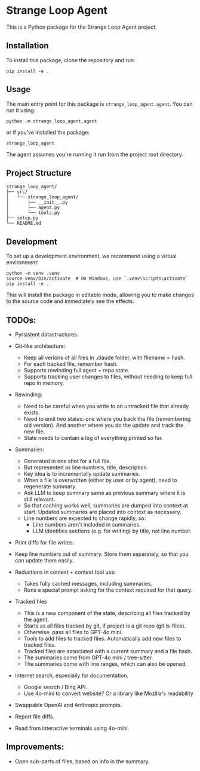 # Strange Loop Agent
This is a Python package for the Strange Loop Agent project.

## Installation
To install this package, clone the repository and run:

```
pip install -e .
```

## Usage

The main entry point for this package is `strange_loop_agent.agent`. You can run it using:

```
python -m strange_loop_agent.agent
```

or if you've installed the package:

```
strange_loop_agent
```

The agent assumes you're running it run from the project root directory.

## Project Structure

```
strange_loop_agent/
├── src/
│   └── strange_loop_agent/
│       ├── __init__.py
│       ├── agent.py
│       └── tools.py
├── setup.py
└── README.md
```

## Development

To set up a development environment, we recommend using a virtual environment:

```
python -m venv .venv
source venv/bin/activate  # On Windows, use `.venv\Scripts\activate`
pip install -e .
```

This will install the package in editable mode, allowing you to make changes to the source code and immediately see the effects.

## TODOs:

* Pyrsistent datastructures.
* Git-like architecture:
  - Keep all verions of all files in .claude folder, with filename = hash.
  - For each tracked file, remember hash.
  - Supports rewinding full agent + repo state.
  - Supports tracking user changes to files, without needing to keep full repo in memory.
* Rewinding:
  - Need to be careful when you write to an untracked file that already exists.
  - Need to emit two states: one where you track the file (remembering old version).  And another where you do the update and track the new file.
  - State needs to contain a log of everything printed so far.
* Summaries:
  - Generated in one shot for a full file.
  - But represented as line numbers, title, description.
  - Key idea is to incrementally update summaries.
  - When a file is overwritten (either by user or by agent), need to regenerate summary.
  - Ask LLM to keep summary same as previous summary where it is still relevant.
  - So that caching works well, summaries are dumped into context at start.  Updated summaries are placed into context as necessary.
  - Line numbers are expected to change rapidly, so: 
    - Line numbers aren't included in summaries.
    - LLM identifies sections (e.g. for writing) by title, not line number.

* Print diffs for file writes.
* Keep line numbers out of summary.  Store them separately, so that you can update them easily.
* Reductions in context + context tool use:
  - Takes fully cached messages, including summaries.
  - Runs a special prompt asking for the context required for that query.
* Tracked files
  - This is a new component of the state, describing all files tracked by the agent.
  - Starts as all files tracked by git, if project is a git repo (git ls-files).
  - Otherwise, pass all files to GPT-4o mini.
  - Tools to add files to tracked files.  Automatically add new files to tracked files.
  - Tracked files are associated with a current summary and a file hash.
  - The summaries come from GPT-4o mini / tree-sitter.
  - The summaries come with line ranges, which can also be opened.
* Internet search, especially for documentation.
  - Google search / Bing API.
  - Use 4o-mini to convert website?  Or a library like Mozilla's readability
* Swappable OpenAI and Anthropic prompts.
* Report file diffs.
* Read from interactive terminals using 4o-mini.

## Improvements:

* Open sub-parts of files, based on info in the summary.
